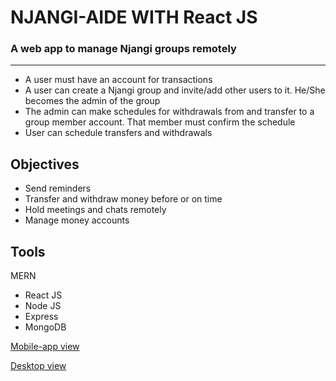 # NJANGI-AIDE WITH React JS
### A web app to manage Njangi groups remotely
___
* A user must have an account for transactions
* A user can create a Njangi group and invite/add other users to it. He/She becomes the admin of the group
* The admin can make schedules for withdrawals from and transfer to a group member account. That member must confirm the schedule
* User can schedule transfers and withdrawals

## Objectives
* Send reminders
* Transfer and withdraw money before or on time
* Hold meetings and chats remotely
* Manage money accounts

## Tools
MERN
* React JS
* Node JS
* Express
* MongoDB

[Mobile-app view](https://www.figma.com/proto/Himb2UJPwBlp0Q683ZpHhn/Ngangui-app?page-id=0%3A1&node-id=4%3A15&viewport=54%2C-93%2C0.18&scaling=scale-down&starting-point-node-id=1%3A2)

[Desktop view](https://www.figma.com/proto/Himb2UJPwBlp0Q683ZpHhn/Ngangui-app?page-id=156%3A271&node-id=156%3A1800&viewport=-1630%2C-272%2C0.35&scaling=scale-down&starting-point-node-id=156%3A1645)